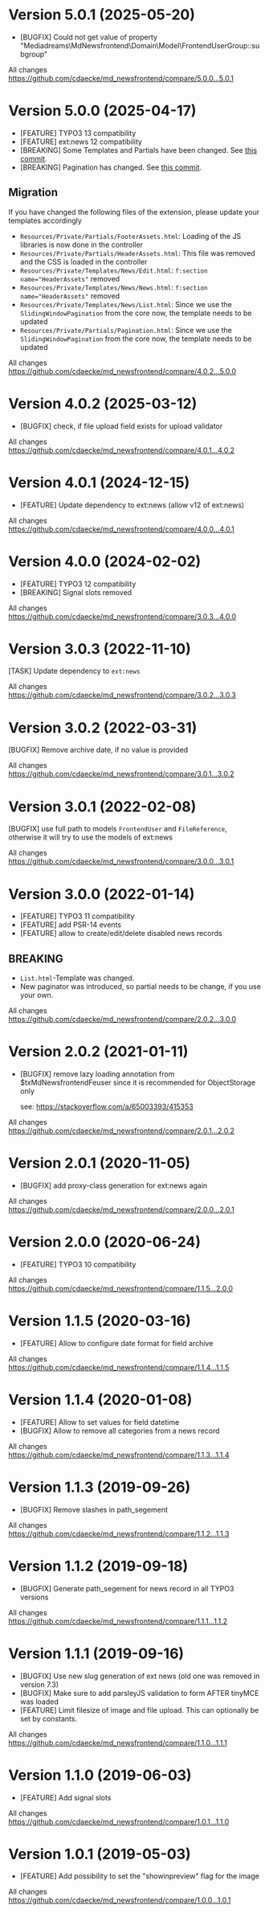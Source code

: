# Version 5.0.1 (2025-05-20)
- [BUGFIX] Could not get value of property "Mediadreams\MdNewsfrontend\Domain\Model\FrontendUserGroup::subgroup"

All changes
https://github.com/cdaecke/md_newsfrontend/compare/5.0.0...5.0.1

# Version 5.0.0 (2025-04-17)
- [FEATURE] TYPO3 13 compatibility
- [FEATURE] ext:news 12 compatibility
- [BREAKING] Some Templates and Partials have been changed. See [this commit](https://github.com/cdaecke/md_newsfrontend/commit/069a2ab).
- [BREAKING] Pagination has changed. See [this commit](https://github.com/cdaecke/md_newsfrontend/commit/91a1dd5).

## Migration
If you have changed the following files of the extension, please update your templates accordingly
- `Resources/Private/Partials/FooterAssets.html`: Loading of the JS libraries is now done in the controller
- `Resources/Private/Partials/HeaderAssets.html`: This file was removed and the CSS is loaded in the controller
- `Resources/Private/Templates/News/Edit.html`: `f:section name="HeaderAssets"` removed
- `Resources/Private/Templates/News/News.html`: `f:section name="HeaderAssets"` removed
- `Resources/Private/Templates/News/List.html`: Since we use the `SlidingWindowPagination` from the core now, the template needs to be updated
- `Resources/Private/Partials/Pagination.html`: Since we use the `SlidingWindowPagination` from the core now, the template needs to be updated

All changes
https://github.com/cdaecke/md_newsfrontend/compare/4.0.2...5.0.0

# Version 4.0.2 (2025-03-12)
- [BUGFIX] check, if file upload field exists for upload validator

All changes
https://github.com/cdaecke/md_newsfrontend/compare/4.0.1...4.0.2

# Version 4.0.1 (2024-12-15)
- [FEATURE] Update dependency to ext:news (allow v12 of ext:news)

All changes
https://github.com/cdaecke/md_newsfrontend/compare/4.0.0...4.0.1

# Version 4.0.0 (2024-02-02)
- [FEATURE] TYPO3 12 compatibility
- [BREAKING] Signal slots removed

All changes
https://github.com/cdaecke/md_newsfrontend/compare/3.0.3...4.0.0

# Version 3.0.3 (2022-11-10)
[TASK] Update dependency to `ext:news`

All changes
https://github.com/cdaecke/md_newsfrontend/compare/3.0.2...3.0.3

# Version 3.0.2 (2022-03-31)
[BUGFIX] Remove archive date, if no value is provided

All changes
https://github.com/cdaecke/md_newsfrontend/compare/3.0.1...3.0.2

# Version 3.0.1 (2022-02-08)
[BUGFIX] use full path to models `FrontendUser` and `FileReference`, otherwise it will try to use the models of ext:news

All changes
https://github.com/cdaecke/md_newsfrontend/compare/3.0.0...3.0.1

# Version 3.0.0 (2022-01-14)
- [FEATURE] TYPO3 11 compatibility
- [FEATURE] add PSR-14 events
- [FEATURE] allow to create/edit/delete disabled news records

## BREAKING
- `List.html`-Template was changed.
- New paginator was introduced, so partial needs to be change, if you use your own.

All changes
https://github.com/cdaecke/md_newsfrontend/compare/2.0.2...3.0.0

# Version 2.0.2 (2021-01-11)
- [BUGFIX] remove lazy loading annotation from $txMdNewsfrontendFeuser since it is recommended for ObjectStorage only

    see: https://stackoverflow.com/a/65003393/415353

All changes
https://github.com/cdaecke/md_newsfrontend/compare/2.0.1...2.0.2

# Version 2.0.1 (2020-11-05)
- [BUGFIX] add proxy-class generation for ext:news again

All changes
https://github.com/cdaecke/md_newsfrontend/compare/2.0.0...2.0.1

# Version 2.0.0 (2020-06-24)
- [FEATURE] TYPO3 10 compatibility

All changes
https://github.com/cdaecke/md_newsfrontend/compare/1.1.5...2.0.0

# Version 1.1.5 (2020-03-16)
- [FEATURE] Allow to configure date format for field archive

All changes
https://github.com/cdaecke/md_newsfrontend/compare/1.1.4...1.1.5

# Version 1.1.4 (2020-01-08)
- [FEATURE] Allow to set values for field datetime
- [BUGFIX] Allow to remove all categories from a news record

All changes
https://github.com/cdaecke/md_newsfrontend/compare/1.1.3...1.1.4

# Version 1.1.3 (2019-09-26)
- [BUGFIX] Remove slashes in path_segement

All changes
https://github.com/cdaecke/md_newsfrontend/compare/1.1.2...1.1.3

# Version 1.1.2 (2019-09-18)
- [BUGFIX] Generate path_segement for news record in all TYPO3 versions

All changes
https://github.com/cdaecke/md_newsfrontend/compare/1.1.1...1.1.2

# Version 1.1.1 (2019-09-16)
- [BUGFIX] Use new slug generation of ext news (old one was removed in version 7.3)
- [BUGFIX] Make sure to add parsleyJS validation to form AFTER tinyMCE was loaded
- [FEATURE] Limit filesize of image and file upload. This can optionally be set by constants.

All changes
https://github.com/cdaecke/md_newsfrontend/compare/1.1.0...1.1.1

# Version 1.1.0 (2019-06-03)
- [FEATURE] Add signal slots

All changes
https://github.com/cdaecke/md_newsfrontend/compare/1.0.1...1.1.0

# Version 1.0.1 (2019-05-03)
- [FEATURE] Add possibility to set the "showinpreview" flag for the image

All changes
https://github.com/cdaecke/md_newsfrontend/compare/1.0.0...1.0.1
